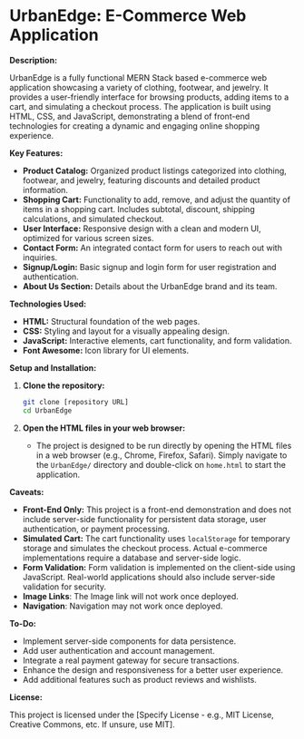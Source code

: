 # UrbanEdge: E-Commerce Web Application

**Description:**

UrbanEdge is a fully functional MERN Stack based e-commerce web application showcasing a variety of clothing, footwear, and jewelry. It provides a user-friendly interface for browsing products, adding items to a cart, and simulating a checkout process. The application is built using HTML, CSS, and JavaScript, demonstrating a blend of front-end technologies for creating a dynamic and engaging online shopping experience.

**Key Features:**

*   **Product Catalog:** Organized product listings categorized into clothing, footwear, and jewelry, featuring discounts and detailed product information.
*   **Shopping Cart:** Functionality to add, remove, and adjust the quantity of items in a shopping cart. Includes subtotal, discount, shipping calculations, and simulated checkout.
*   **User Interface:** Responsive design with a clean and modern UI, optimized for various screen sizes.
*   **Contact Form:** An integrated contact form for users to reach out with inquiries.
*   **Signup/Login:** Basic signup and login form for user registration and authentication.
*   **About Us Section:** Details about the UrbanEdge brand and its team.

**Technologies Used:**

*   **HTML:**  Structural foundation of the web pages.
*   **CSS:** Styling and layout for a visually appealing design.
*   **JavaScript:** Interactive elements, cart functionality, and form validation.
*   **Font Awesome:** Icon library for UI elements.
  
**Setup and Installation:**

1.  **Clone the repository:**
    ```bash
    git clone [repository URL]
    cd UrbanEdge
    ```

2.  **Open the HTML files in your web browser:**
    *   The project is designed to be run directly by opening the HTML files in a web browser (e.g., Chrome, Firefox, Safari). Simply navigate to the `UrbanEdge/` directory and double-click on `home.html` to start the application.

**Caveats:**

*   **Front-End Only:** This project is a front-end demonstration and does not include server-side functionality for persistent data storage, user authentication, or payment processing.
*   **Simulated Cart:**  The cart functionality uses `localStorage` for temporary storage and simulates the checkout process. Actual e-commerce implementations require a database and server-side logic.
*   **Form Validation:**  Form validation is implemented on the client-side using JavaScript. Real-world applications should also include server-side validation for security.
*   **Image Links**: The Image link will not work once deployed.
*   **Navigation**: Navigation may not work once deployed.

**To-Do:**

*   Implement server-side components for data persistence.
*   Add user authentication and account management.
*   Integrate a real payment gateway for secure transactions.
*   Enhance the design and responsiveness for a better user experience.
*   Add additional features such as product reviews and wishlists.

**License:**

This project is licensed under the [Specify License - e.g., MIT License, Creative Commons, etc. If unsure, use MIT].
